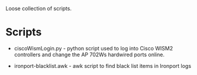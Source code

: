 Loose collection of scripts.


Scripts
================
* ciscoWismLogin.py - python script used to log into Cisco WISM2 controllers and change the AP 702Ws hardwired ports online.

* ironport-blacklist.awk - awk script to find black list items in Ironport logs

